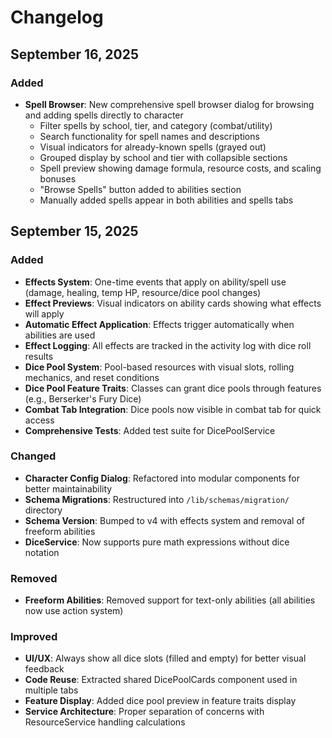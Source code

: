 # Changelog

## September 16, 2025

### Added

- **Spell Browser**: New comprehensive spell browser dialog for browsing and adding spells directly to character
  - Filter spells by school, tier, and category (combat/utility)
  - Search functionality for spell names and descriptions
  - Visual indicators for already-known spells (grayed out)
  - Grouped display by school and tier with collapsible sections
  - Spell preview showing damage formula, resource costs, and scaling bonuses
  - "Browse Spells" button added to abilities section
  - Manually added spells appear in both abilities and spells tabs

## September 15, 2025

### Added

- **Effects System**: One-time events that apply on ability/spell use (damage, healing, temp HP, resource/dice pool changes)
- **Effect Previews**: Visual indicators on ability cards showing what effects will apply
- **Automatic Effect Application**: Effects trigger automatically when abilities are used
- **Effect Logging**: All effects are tracked in the activity log with dice roll results
- **Dice Pool System**: Pool-based resources with visual slots, rolling mechanics, and reset conditions
- **Dice Pool Feature Traits**: Classes can grant dice pools through features (e.g., Berserker's Fury Dice)
- **Combat Tab Integration**: Dice pools now visible in combat tab for quick access
- **Comprehensive Tests**: Added test suite for DicePoolService

### Changed

- **Character Config Dialog**: Refactored into modular components for better maintainability
- **Schema Migrations**: Restructured into `/lib/schemas/migration/` directory
- **Schema Version**: Bumped to v4 with effects system and removal of freeform abilities
- **DiceService**: Now supports pure math expressions without dice notation

### Removed

- **Freeform Abilities**: Removed support for text-only abilities (all abilities now use action system)

### Improved

- **UI/UX**: Always show all dice slots (filled and empty) for better visual feedback
- **Code Reuse**: Extracted shared DicePoolCards component used in multiple tabs
- **Feature Display**: Added dice pool preview in feature traits display
- **Service Architecture**: Proper separation of concerns with ResourceService handling calculations
